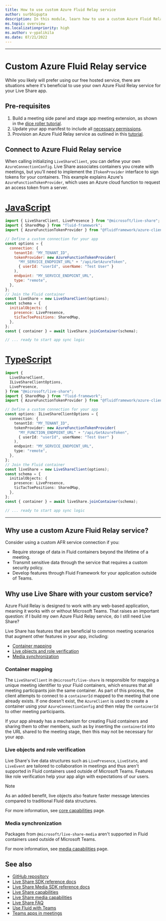 ```yaml
---
title: How to use custom Azure Fluid Relay service
author: surbhigupta
description: In this module, learn how to use a custom Azure Fluid Relay service with Live Share.
ms.topic: overview
ms.localizationpriority: high
ms.author: v-ypalikila
ms.date: 07/21/2022
---
```


---

# Custom Azure Fluid Relay service

While you likely will prefer using our free hosted service, there are situations where it's beneficial to use your own Azure Fluid Relay service for your Live Share app.

## Pre-requisites

1. Build a meeting side panel and stage app meeting extension, as shown in the [dice roller tutorial](../teams-live-share-tutorial.md).
2. Update your app manifest to include all [necessary permissions](../teams-live-share-capabilities.md#register-rsc-permissions).
3. Provision an Azure Fluid Relay service as outlined in this [tutorial](/azure/azure-fluid-relay/how-tos/provision-fluid-azure-portal).

## Connect to Azure Fluid Relay service

When calling initializing `LiveShareClient`, you can define your own `AzureConnectionConfig`. Live Share associates containers you create with meetings, but you'll need to implement the `ITokenProvider` interface to sign tokens for your containers. This example explains Azure's `AzureFunctionTokenProvider`, which uses an Azure cloud function to request an access token from a server.

# [JavaScript](#tab/javascript)

```javascript
import { LiveShareClient, LivePresence } from "@microsoft/live-share";
import { SharedMap } from "fluid-framework";
import { AzureFunctionTokenProvider } from "@fluidframework/azure-client";

// Define a custom connection for your app
const options = {
  connection: {
    tenantId: "MY_TENANT_ID",
    tokenProvider: new AzureFunctionTokenProvider(
      "MY_SERVICE_ENDPOINT_URL" + "/api/GetAzureToken",
      { userId: "userId", userName: "Test User" }
    ),
    endpoint: "MY_SERVICE_ENDPOINT_URL",
    type: "remote",
  },
};
// Join the Fluid container
const liveShare = new LiveShareClient(options);
const schema = {
  initialObjects: {
    presence: LivePresence,
    ticTacToePositions: SharedMap,
  },
};
const { container } = await liveShare.joinContainer(schema);

// ... ready to start app sync logic
```

# [TypeScript](#tab/typescript)

```TypeScript
import {
  LiveShareClient,
  ILiveShareClientOptions,
  LivePresence,
} from "@microsoft/live-share";
import { SharedMap } from "fluid-framework";
import { AzureFunctionTokenProvider } from "@fluidframework/azure-client";

// Define a custom connection for your app
const options: ILiveShareClientOptions = {
  connection: {
    tenantId: "MY_TENANT_ID",
    tokenProvider: new AzureFunctionTokenProvider(
      "MY_FUNCTION_ENDPOINT_URL" + "/api/GetAzureToken",
      { userId: "userId", userName: "Test User" }
    ),
    endpoint: "MY_SERVICE_ENDPOINT_URL",
    type: "remote",
  },
};
// Join the Fluid container
const liveShare = new LiveShareClient(options);
const schema = {
  initialObjects: {
    presence: LivePresence,
    ticTacToePositions: SharedMap,
  },
};
const { container } = await liveShare.joinContainer(schema);

// ... ready to start app sync logic
```

---

## Why use a custom Azure Fluid Relay service?

Consider using a custom AFR service connection if you:

* Require storage of data in Fluid containers beyond the lifetime of a meeting.
* Transmit sensitive data through the service that requires a custom security policy.
* Develop features through Fluid Framework for your application outside of Teams.

## Why use Live Share with your custom service?

Azure Fluid Relay is designed to work with any web-based application, meaning it works with or without Microsoft Teams. That raises an important question: if I build my own Azure Fluid Relay service, do I still need Live Share?

Live Share has features that are beneficial to common meeting scenarios that augment other features in your app, including:

* [Container mapping](#container-mapping)
* [Live objects and role verification](#live-objects-and-role-verification)
* [Media synchronization](#media-synchronization)

### Container mapping

The `LiveShareClient` in `@microsoft/live-share` is responsible for mapping a unique meeting identifier to your Fluid containers, which ensures that all meeting participants join the same container. As part of this process, the client attempts to connect to a `containerId` mapped to the meeting that one already exists. If one doesn't exist, the `AzureClient` is used to create a container using your `AzureConnectionConfig` and then relay the `containerId` to other meeting participants.

If your app already has a mechanism for creating Fluid containers and sharing them to other members, such as by inserting the `containerId` into the URL shared to the meeting stage, then this may not be necessary for your app.

### Live objects and role verification

Live Share's live data structures such as `LivePresence`, `LiveState`, and `LiveEvent` are tailored to collaboration in meetings and thus aren't supported in Fluid containers used outside of Microsoft Teams. Features like role verification help your app align with expectations of our users.

> [!NOTE]
> As an added benefit, live objects also feature faster message latencies compared to traditional Fluid data structures.

For more information, see [core capabilities](../teams-live-share-capabilities.md) page.

### Media synchronization

Packages from `@microsoft/live-share-media` aren't supported in Fluid containers used outside of Microsoft Teams.

For more information, see [media capabilities](../teams-live-share-media-capabilities.md) page.

## See also

* [GitHub repository](https://github.com/microsoft/live-share-sdk)
* [Live Share SDK reference docs](/javascript/api/@microsoft/live-share/)
* [Live Share Media SDK reference docs](/javascript/api/@microsoft/live-share-media/)
* [Live Share capabilities](../teams-live-share-capabilities.md)
* [Live Share media capabilities](../teams-live-share-media-capabilities.md)
* [Live Share FAQ](../teams-live-share-faq.md)
* [Use Fluid with Teams](../../tabs/how-to/using-fluid-msteam.md)
* [Teams apps in meetings](../teams-apps-in-meetings.md)
